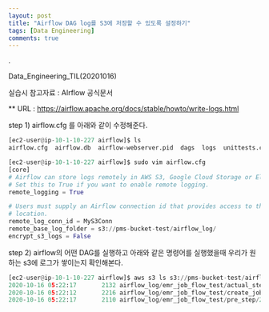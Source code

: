 ```yaml
---
layout: post
title: "Airflow DAG log를 S3에 저장할 수 있도록 설정하기"
tags: [Data Engineering]
comments: true
---
```


.

Data_Engineering_TIL(20201016)

실습시 참고자료 : AIrflow 공식문서

** URL : https://airflow.apache.org/docs/stable/howto/write-logs.html

step 1) airflow.cfg 를 아래와 같이 수정해준다.


```python
[ec2-user@ip-10-1-10-227 airflow]$ ls
airflow.cfg  airflow.db  airflow-webserver.pid  dags  logs  unittests.cfg

[ec2-user@ip-10-1-10-227 airflow]$ sudo vim airflow.cfg
[core]
# Airflow can store logs remotely in AWS S3, Google Cloud Storage or Elastic Search.
# Set this to True if you want to enable remote logging.
remote_logging = True

# Users must supply an Airflow connection id that provides access to the storage
# location.
remote_log_conn_id = MyS3Conn
remote_base_log_folder = s3://pms-bucket-test/airflow_log/
encrypt_s3_logs = False
```

step 2) airflow의 어떤 DAG를 실행하고 아래와 같은 명령어를 실행했을때 우리가 원하는 s3에 로그가 쌓이는지 확인해본다.


```python
[ec2-user@ip-10-1-10-227 airflow]$ aws s3 ls s3://pms-bucket-test/airflow_log/ --recursive
2020-10-16 05:22:17       2132 airflow_log/emr_job_flow_test/actual_step/2020-10-16T05:22:03.655192+00:00/1.log
2020-10-16 05:22:12       2216 airflow_log/emr_job_flow_test/create_job_flow/2020-10-16T05:22:03.655192+00:00/1.log
2020-10-16 05:22:17       2110 airflow_log/emr_job_flow_test/pre_step/2020-10-16T05:22:03.655192+00:00/1.log
```
